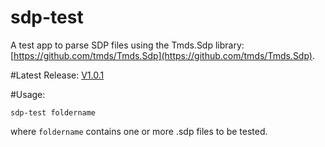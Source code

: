 # sdp-test
A test app to parse SDP files using the Tmds.Sdp library: [https://github.com/tmds/Tmds.Sdp](https://github.com/tmds/Tmds.Sdp).

#Latest Release:
[V1.0.1](https://github.com/bbc/sdp-test/releases/tag/1.0.1)

#Usage:

`sdp-test foldername`

where `foldername` contains one or more .sdp files to be tested.
